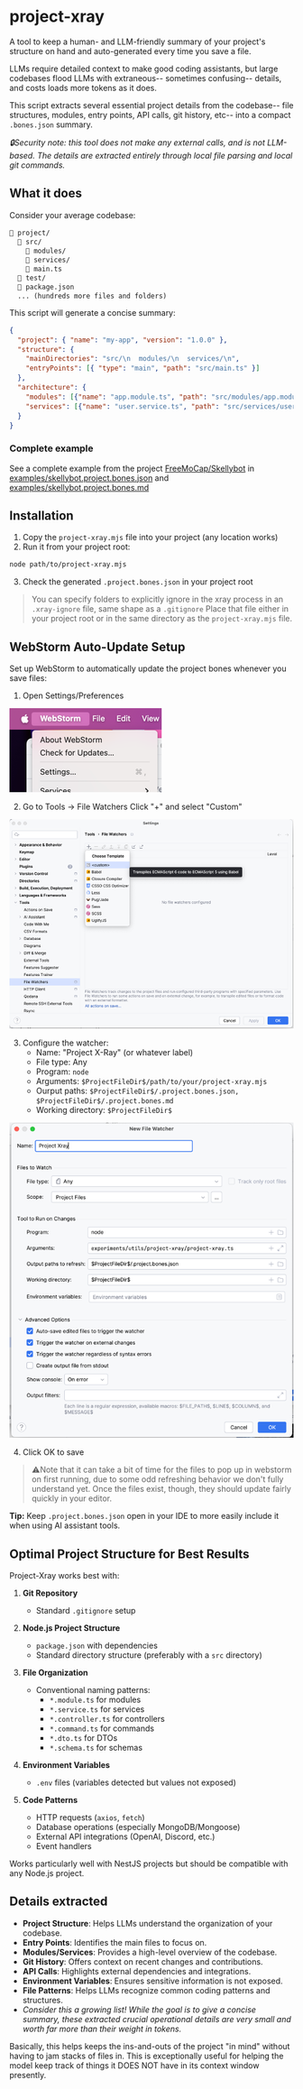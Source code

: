 # project-xray

A tool to keep a human- and LLM-friendly summary of your project's structure on hand and auto-generated every time you save a file.

LLMs require detailed context to make good coding assistants, but large codebases flood LLMs with extraneous-- sometimes confusing-- details, and costs loads more tokens as it does. 

This script extracts several essential project details from the codebase-- file structures, modules, entry points, API calls, git history, etc-- into a compact `.bones.json` summary.

*🔒Security note: this tool does not make any external calls, and is not LLM-based. The details are extracted entirely through local file parsing and local git commands.*

## What it does

Consider your average codebase:

```
📁 project/
  📁 src/
    📁 modules/
    📁 services/
    📄 main.ts
  📁 test/
  📄 package.json
  ... (hundreds more files and folders)
```

This script will generate a concise summary:

```json
{
  "project": { "name": "my-app", "version": "1.0.0" },
  "structure": {
    "mainDirectories": "src/\n  modules/\n  services/\n",
    "entryPoints": [{ "type": "main", "path": "src/main.ts" }]
  },
  "architecture": {
    "modules": [{"name": "app.module.ts", "path": "src/modules/app.module.ts"}],
    "services": [{"name": "user.service.ts", "path": "src/services/user.service.ts"}]
  }
}
```
### Complete example
See a complete example from the project [FreeMoCap/Skellybot](https://github.com/freemocap/skellybot) in [examples/skellybot.project.bones.json](./examples/skellybot.project.bones.json) and [examples/skellybot.project.bones.md](./examples/skellybot.project.bones.md)

## Installation

1. Copy the `project-xray.mjs` file into your project (any location works)
2. Run it from your project root:

```bash
node path/to/project-xray.mjs
```

3. Check the generated `.project.bones.json` in your project root

> You can specify folders to explicitly ignore in the xray process in an `.xray-ignore` file, same shape as a `.gitignore`
> Place that file either in your project root or in the same directory as the `project-xray.mjs` file.

## WebStorm Auto-Update Setup

Set up WebStorm to automatically update the project bones whenever you save files:

1. Open Settings/Preferences

![WebStorm Settings Menu](./docs/img.png)

2. Go to Tools → File Watchers Click "+" and select "Custom"

![File Watcher Configuration](./docs/img_1.png)

3. Configure the watcher:
    - Name: "Project X-Ray" (or whatever label)
    - File type: Any
    - Program: `node`
    - Arguments: `$ProjectFileDir$/path/to/your/project-xray.mjs`
    - Ourput paths: `$ProjectFileDir$/.project.bones.json, $ProjectFileDir$/.project.bones.md`
    - Working directory: `$ProjectFileDir$`

![File Watcher List](./docs/img_2.png)


4. Click OK to save

> ⚠️Note that it can take a bit of time for the files to pop up in webstorm on first running, due to some odd refreshing behavior we don't fully understand yet. Once the files exist, though, they should update fairly quickly in your editor. 

**Tip:** Keep `.project.bones.json` open in your IDE to more easily include it when using AI assistant tools.

## Optimal Project Structure for Best Results

Project-Xray works best with:

1. **Git Repository**
    - Standard `.gitignore` setup

2. **Node.js Project Structure**
    - `package.json` with dependencies
    - Standard directory structure (preferably with a `src` directory)

3. **File Organization**
    - Conventional naming patterns:
        - `*.module.ts` for modules
        - `*.service.ts` for services
        - `*.controller.ts` for controllers
        - `*.command.ts` for commands
        - `*.dto.ts` for DTOs
        - `*.schema.ts` for schemas

4. **Environment Variables**
    - `.env` files (variables detected but values not exposed)

5. **Code Patterns**
    - HTTP requests (`axios`, `fetch`)
    - Database operations (especially MongoDB/Mongoose)
    - External API integrations (OpenAI, Discord, etc.)
    - Event handlers

Works particularly well with NestJS projects but should be compatible with any Node.js project.

## Details extracted
- **Project Structure**: Helps LLMs understand the organization of your codebase.
- **Entry Points**: Identifies the main files to focus on.
- **Modules/Services**: Provides a high-level overview of the codebase.
- **Git History**: Offers context on recent changes and contributions.
- **API Calls**: Highlights external dependencies and integrations.
- **Environment Variables**: Ensures sensitive information is not exposed.
- **File Patterns**: Helps LLMs recognize common coding patterns and structures.
- *Consider this a growing list! While the goal is to give a concise summary, these extracted crucial operational details are very small and worth far more than their weight in tokens.*


Basically, this helps keeps the ins-and-outs of the project "in mind" without having to jam stacks of files in. 
This is exceptionally useful for helping the model keep track of things it DOES NOT have in its context window presently. 

